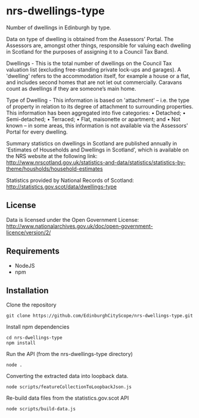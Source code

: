 # nrs-dwellings-type
Number of dwellings in Edinburgh by type.

Data on type of dwelling is obtained from the Assessors’ Portal. The Assessors are, amongst other things, responsible for valuing each dwelling in Scotland for the purposes of assigning it to a Council Tax Band.

Dwellings - This is the total number of dwellings on the Council Tax valuation list (excluding free-standing private lock-ups and garages). A 'dwelling' refers to the accommodation itself, for example a house or a flat, and includes second homes that are not let out commercially. Caravans count as dwellings if they are someone’s main home.

Type of Dwelling - This information is based on 'attachment' – i.e. the type of property in relation to its degree of attachment to surrounding properties. This information has been aggregated into five categories: • Detached; • Semi-detached; • Terraced; • Flat, maisonette or apartment; and • Not known – in some areas, this information is not available via the Assessors' Portal for every dwelling.

Summary statistics on dwellings in Scotland are published annually in 'Estimates of Households and Dwellings in Scotland', which is available on the NRS website at the following link: http://www.nrscotland.gov.uk/statistics-and-data/statistics/statistics-by-theme/housholds/household-estimates

Statistics provided by National Records of Scotland:  http://statistics.gov.scot/data/dwellings-type

## License

Data is licensed under the Open Government License: http://www.nationalarchives.gov.uk/doc/open-government-licence/version/2/

## Requirements

- NodeJS
- npm

## Installation

Clone the repository

```
git clone https://github.com/EdinburghCityScope/nrs-dwellings-type.git
```

Install npm dependencies

```
cd nrs-dwellings-type
npm install
```

Run the API (from the nrs-dwellings-type directory)

```
node .
```

Converting the extracted data into loopback data.

```
node scripts/featureCollectionToLoopbackJson.js
```

Re-build data files from the statistics.gov.scot API

```
node scripts/build-data.js
```
